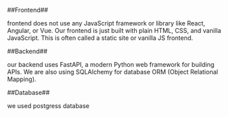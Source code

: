 ##Frontend##

frontend does not use any JavaScript framework or library like React, Angular, or Vue.
Our frontend is just built with plain HTML, CSS, and vanilla JavaScript.
This is often called a static site or vanilla JS frontend.

##Backend##

our backend uses FastAPI, a modern Python web framework for building APIs.
We are also using SQLAlchemy for database ORM (Object Relational Mapping).

##Database##

we used postgress database

